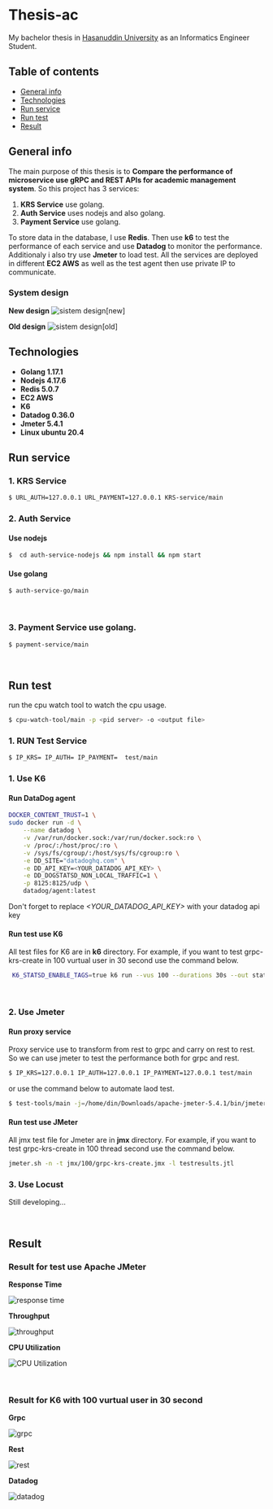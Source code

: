 # Thesis-ac

My bachelor thesis in [Hasanuddin University](https://unhas.ac.id/v2/) as an Informatics Engineer Student.
<br>

## Table of contents

- [General info](#general-info)
- [Technologies](#technologies)
- [Run service](#run-service)
- [Run test](#run-test)
- [Result](#result)
  <br>

## General info

The main purpose of this thesis is to **Compare the performance of microservice use gRPC and REST APIs for academic management system**. So this project has 3 services:

1. **KRS Service** use golang.
2. **Auth Service** uses nodejs and also golang.
3. **Payment Service** use golang.

To store data in the database, I use **Redis**. Then use **k6** to test the performance of each service and use **Datadog** to monitor the performance. Additionaly i also try use **Jmeter** to load test. All the services are deployed in different **EC2 AWS** as well as the test agent then use private IP to communicate.
<br>

### System design
**New design**
![sistem design[new]](https://github.com/dinel13/thesis-ac/blob/main/design-new.jpg?raw=true)
<br >

**Old design**
![sistem design[old]](https://github.com/dinel13/thesis-ac/blob/main/design.jpg?raw=true)

## Technologies

- **Golang 1.17.1**
- **Nodejs 4.17.6**
- **Redis 5.0.7**
- **EC2 AWS**
- **K6**
- **Datadog 0.36.0**
- **Jmeter 5.4.1**
- **Linux ubuntu 20.4**
  <br>

## Run service

### 1. **KRS Service**

```bash
$ URL_AUTH=127.0.0.1 URL_PAYMENT=127.0.0.1 KRS-service/main
```

### 2. **Auth Service**

#### Use nodejs

```bash
$  cd auth-service-nodejs && npm install && npm start
```

#### Use golang

```bash
$ auth-service-go/main
```

<br>

### 3. **Payment Service** use golang.

```bash
$ payment-service/main
```

<br>

## Run test

run the cpu watch tool to watch the cpu usage.

```bash
$ cpu-watch-tool/main -p <pid server> -o <output file>
```

### 1. **RUN Test Service**

```bash
$ IP_KRS= IP_AUTH= IP_PAYMENT=  test/main
```

### 1. Use K6

#### Run DataDog agent

```bash
DOCKER_CONTENT_TRUST=1 \
sudo docker run -d \
    --name datadog \
    -v /var/run/docker.sock:/var/run/docker.sock:ro \
    -v /proc/:/host/proc/:ro \
    -v /sys/fs/cgroup/:/host/sys/fs/cgroup:ro \
    -e DD_SITE="datadoghq.com" \
    -e DD_API_KEY=<YOUR_DATADOG_API_KEY> \
    -e DD_DOGSTATSD_NON_LOCAL_TRAFFIC=1 \
    -p 8125:8125/udp \
    datadog/agent:latest
```

Don't forget to replace _<YOUR_DATADOG_API_KEY>_ with your datadog api key

#### Run test use K6

All test files for K6 are in **k6** directory. For example, if you want to test grpc-krs-create in 100 vurtual user in 30 second use the command below.

```bash
 K6_STATSD_ENABLE_TAGS=true k6 run --vus 100 --durations 30s --out statsd --tag test_run_id=1 -e IP=172.31.30.48 k6/grpc/krs/create.js

```

<br>

### 2. Use Jmeter

#### Run proxy service

Proxy service use to transform from rest to grpc and carry on rest to rest. So we can use jmeter to test the performance both for grpc and rest.

```bash
$ IP_KRS=127.0.0.1 IP_AUTH=127.0.0.1 IP_PAYMENT=127.0.0.1 test/main
```

or use the command below to automate laod test.

```bash
$ test-tools/main -j=/home/din/Downloads/apache-jmeter-5.4.1/bin/jmeter -m="test" ./jmx/1000 ./result/1000
```

#### Run test use JMeter

All jmx test file for Jmeter are in **jmx** directory. For example, if you want to test grpc-krs-create in 100 thread second use the command below.

```bash
jmeter.sh -n -t jmx/100/grpc-krs-create.jmx -l testresults.jtl

```

### 3. Use Locust

Still developing...

<br>

## Result

### Result for test use Apache JMeter

**Response Time**

![response time](https://github.com/dinel13/thesis-ac/blob/main/jmeter-response-time.png?raw=true)
<br>

**Throughput**

![throughput](https://github.com/dinel13/thesis-ac/blob/main/jmeter-throughput.png?raw=true)
<br>

**CPU Utilization**

![CPU Utilization](https://github.com/dinel13/thesis-ac/blob/main/jmeter-cpu.png?raw=true)

<br >

### Result for K6 with 100 vurtual user in 30 second

**Grpc**

![grpc](https://github.com/dinel13/thesis-ac/blob/main/100.png?raw=true)
<br>

**Rest**

![rest](https://github.com/dinel13/thesis-ac/blob/main/100r.png?raw=true)
<br>

**Datadog**

![datadog](https://github.com/dinel13/thesis-ac/blob/main/datadog.png?raw=true)
